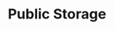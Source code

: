 ---
title: "Public Storage"
url: /chicago/public-storage-west-jarvis-avenue/
shop: storage rental
---